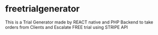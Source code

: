 # freetrialgenerator
This is a Trial Generator made by REACT native and PHP Backend to take orders from Clients and Escalate FREE trial using STRIPE API
